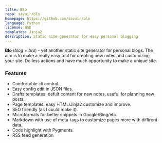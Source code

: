 ```yaml
---
title: Blo
repo: savuir/blo
homepage: https://github.com/savuir/blo
language: Python
license: BSD
templates: Jinja2
description: Static site generator for easy personal blogging
---
```


**Blo** (*blog + bro*) - yet another static site generator for personal blogs. The aim is to make a really easy tool for creating new notes and customizing your site. Do less actions and have much opportunity to make a unique site.

### Features
 * Comfortable cli control.
 * Easy config edit in JSON files.
 * Drafts templates: defult content for new notes, useful for planning new posts.
 * Page templates: easy HTML/Jinja2 customize and improve.
 * SEO friendly (as I could make it).
 * Microformats for better snippets in Google/Bing/etc.
 * Markdown with use of meta-tags to customize pages more with diffirent data.
 * Code highlight with Pygments.
 * RSS feed generation
